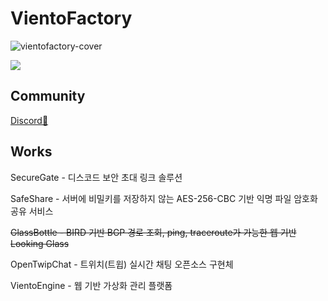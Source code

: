 # VientoFactory

![vientofactory-cover](https://github.com/vientofactory/.github/assets/107330816/599f75af-5c82-42d6-b89a-44af38ded629)

<img src="https://count.getloli.com/get/@vientofactory?theme=gelbooru"/>

## Community
[Discord💬](https://securegate.gg/official)

## Works
SecureGate - 디스코드 보안 초대 링크 솔루션

SafeShare - 서버에 비밀키를 저장하지 않는 AES-256-CBC 기반 익명 파일 암호화 공유 서비스

~~GlassBottle - BIRD 기반 BGP 경로 조회, ping, traceroute가 가능한 웹 기반 Looking Glass~~

OpenTwipChat - 트위치(트윕) 실시간 채팅 오픈소스 구현체

VientoEngine - 웹 기반 가상화 관리 플랫폼
